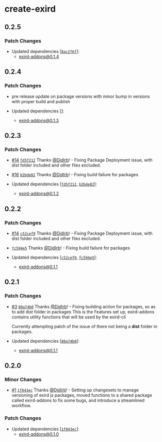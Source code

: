 # create-exird

## 0.2.5

### Patch Changes

- Updated dependencies [[`8ac2f6f`](https://github.com/DidIrb/exirdjs/commit/8ac2f6fddb3e745be7ede325a78dc3c661a27583)]:
  - exird-addons@0.1.4

## 0.2.4

### Patch Changes

- pre release update on package versions with minor bump in versions with proper build and publish

- Updated dependencies []:
  - exird-addons@0.1.3

## 0.2.3

### Patch Changes

- [#14](https://github.com/DidIrb/exirdjs/pull/14) [`fd5f212`](https://github.com/DidIrb/exirdjs/commit/fd5f21287698a9b596d4a78289d83985391a3521) Thanks [@DidIrb](https://github.com/DidIrb)! - Fixing Package Deployment issue, with dist folder included and other files excluded.

- [#16](https://github.com/DidIrb/exirdjs/pull/16) [`b2bde82`](https://github.com/DidIrb/exirdjs/commit/b2bde82a732e11c36d80e9a2449b75e89cd49c74) Thanks [@DidIrb](https://github.com/DidIrb)! - Fixing build failure for packages

- Updated dependencies [[`fd5f212`](https://github.com/DidIrb/exirdjs/commit/fd5f21287698a9b596d4a78289d83985391a3521), [`b2bde82`](https://github.com/DidIrb/exirdjs/commit/b2bde82a732e11c36d80e9a2449b75e89cd49c74)]:
  - exird-addons@0.1.2

## 0.2.2

### Patch Changes

- [#14](https://github.com/DidIrb/exirdjs/pull/14) [`c52cef9`](https://github.com/DidIrb/exirdjs/commit/c52cef91ebc232934e01de34e327a50ebb3e4ae4) Thanks [@DidIrb](https://github.com/DidIrb)! - Fixing Package Deployment issue, with dist folder included and other files excluded.

- [`fc594e5`](https://github.com/DidIrb/exirdjs/commit/fc594e555e222c34064fdbbe1e0aa43d65ac002d) Thanks [@DidIrb](https://github.com/DidIrb)! - Fixing build failure for packages

- Updated dependencies [[`c52cef9`](https://github.com/DidIrb/exirdjs/commit/c52cef91ebc232934e01de34e327a50ebb3e4ae4), [`fc594e5`](https://github.com/DidIrb/exirdjs/commit/fc594e555e222c34064fdbbe1e0aa43d65ac002d)]:
  - exird-addons@0.1.1

## 0.2.1

### Patch Changes

- [#3](https://github.com/DidIrb/exirdjs/pull/3) [`80a74b0`](https://github.com/DidIrb/exirdjs/commit/80a74b05b61318eca34ec2335efb77d1460cb5a2) Thanks [@DidIrb](https://github.com/DidIrb)! - Fixing building action for packages, so as to add dist folder in packages
  This is the Features set up, exird-addons contains utility functions that will be used by the exird-cli

  Currently attempting patch of the issue of there not being a **dist** folder in packages.

- Updated dependencies [[`80a74b0`](https://github.com/DidIrb/exirdjs/commit/80a74b05b61318eca34ec2335efb77d1460cb5a2)]:
  - exird-addons@0.1.1

## 0.2.0

### Minor Changes

- [#1](https://github.com/DidIrb/exirdjs/pull/1) [`1f843ec`](https://github.com/DidIrb/exirdjs/commit/1f843eccc94675f59d7a47e133c7208f68c41717) Thanks [@DidIrb](https://github.com/DidIrb)! - Setting up changesets to manage versioning of exird js packages, moved functions to a shared package called exird-addons to fix some bugs, and introduce a streamlined workflow.

### Patch Changes

- Updated dependencies [[`1f843ec`](https://github.com/DidIrb/exirdjs/commit/1f843eccc94675f59d7a47e133c7208f68c41717)]:
  - exird-addons@0.1.0
